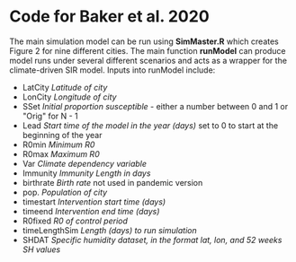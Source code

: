 # Code for Baker et al. 2020

The main simulation model can be run using **SimMaster.R** which creates Figure 2 for nine different cities. 
The main function **runModel** can produce model runs under several different scenarios and acts as a wrapper for the climate-driven SIR model.
Inputs into runModel include:
* LatCity *Latitude of city* 
* LonCity *Longitude of city*
* SSet *Initial proportion susceptible* - either a number between 0 and 1 or "Orig" for N - 1
* Lead *Start time of the model in the year (days)* set to 0 to start at the beginning of the year
* R0min *Minimum R0*
* R0max *Maximum R0*
* Var *Climate dependency variable* 
* Immunity  *Immunity Length in days*
* birthrate *Birth rate* not used in pandemic version
* pop. *Population of city*
* timestart *Intervention start time (days)*
* timeend *Intervention end time (days)* 
* R0fixed *R0 of control period*
* timeLengthSim *Length (days) to run simulation*
* SHDAT *Specific humidity dataset, in the format lat, lon, and 52 weeks SH values*
